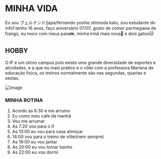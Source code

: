 # MINHA VIDA

 Eu sou フェルナンド/japa/fernando yoshio shimoda kato, sou estudante do info1 tenho 16 anos, faço aniversário 07/07, gosto de comer parmegiana de frango, eu moro com meus pais👪, minha irmã mais nova👧 e dois gatos🐱

## HOBBY
 
 O IF e um otimo campus pois existe uma grande diversidade de esportes e atividades, e a que eu mais pratico e o vôlei com a professora Mariana de educação fisica, os treinos normalmente são nas segundas, quartas e sextas.
 
 ![image](https://github.com/user-attachments/assets/8fd323df-121f-470c-a7e3-42fb591d3722)

### MINHA ROTINA
1. Acordo as 6:30 e me arrumo
2. Eu como meu cafe da manhã
3. Vou me arrumar 
4. As 7:20 vou para o if
5. As 13:00 eu vou para casa almoçar
6. 14:00 vou para o treino de vôlei(nem sempre)
7. As 19:00 eu vou jantar
8. As 20:00 eu vou tomar banho
9. As 22:00 eu vou dormi
    


